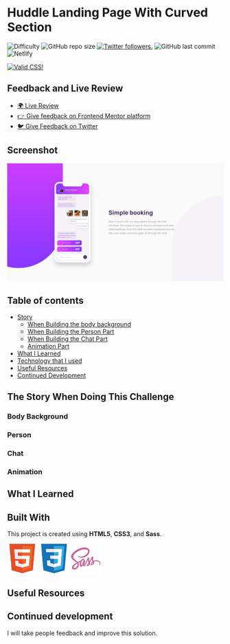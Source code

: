 # Huddle Landing Page With Curved Section

<p align="left">
  <img src="https://img.shields.io/badge/Difficulty-Intermediate-yellow?style=for-the-badge&logo=frontendmentor" alt="Difficulty">
  <img alt="GitHub repo size" src="https://img.shields.io/github/repo-size/vanzasetia/chat-app-css-illustration?style=for-the-badge&logo=github">
  <a href="https://twitter.com/vanzasetia" target="_blank"><img src="https://img.shields.io/twitter/follow/vanzasetia?logo=twitter&style=for-the-badge" alt="Twitter followers." /></a>
  <img alt="GitHub last commit" src="https://img.shields.io/github/last-commit/vanzasetia/chat-app-css-illustration?style=for-the-badge&logo=git">
  <img alt="Netlify" src="https://img.shields.io/netlify/?style=for-the-badge&logo=netlify">
</p>
<p>
  <a href="http://jigsaw.w3.org/css-validator/check/referer">
    <img style="border:0;width:88px;height:31px"
        src="http://jigsaw.w3.org/css-validator/images/vcss-blue"
        alt="Valid CSS!" />
    </a>
</p>

## Feedback and Live Review
* [🌍 Live Review](https://vanzachatapp.netlify.app/)
* [👉 Give feedback on Frontend Mentor platform]()
* [🐦 Give Feedback on Twitter]()

## Screenshot
![Desktop preview](./screenshots/desktop.jpg)

## Table of contents
- [Story](#the-story-when-doing-this-challenge)
  - [When Building the body background](#body-background)
  - [When Building the Person Part](#person)
  - [When Building the Chat Part](#chat)
  - [Animation Part](#animation)
- [What I Learned](#what-i-learned)
- [Technology that I used](#built-with)
- [Useful Resources](#useful-resources)
- [Continued Development](#continued-development)

## The Story When Doing This Challenge

### Body Background

### Person

### Chat

### Animation

## What I Learned

## Built With
This project is created using **HTML5**, **CSS3**, and **Sass**. 

<p align="left">
  <img src="https://raw.githubusercontent.com/devicons/devicon/master/icons/html5/html5-original.svg" alt="" width="auto" height="70px">
  <img src="https://raw.githubusercontent.com/devicons/devicon/master/icons/css3/css3-original.svg" alt="" width="auto" height="70px">
  <img src="https://raw.githubusercontent.com/devicons/devicon/master/icons/sass/sass-original.svg" alt="" width="auto" height="70px">
</p>

## Useful Resources


## Continued development
I will take people feedback and improve this solution.